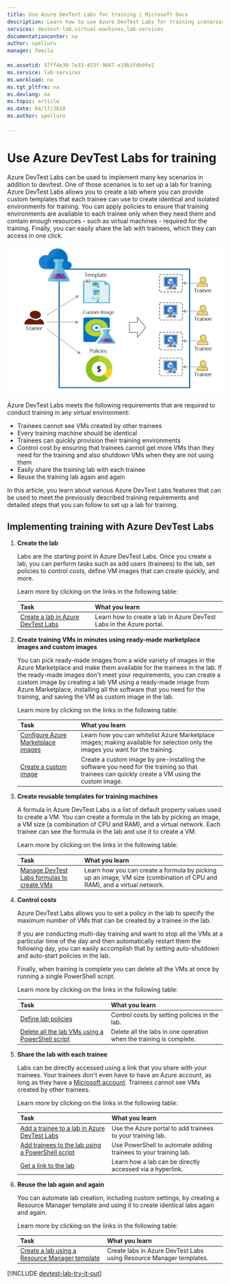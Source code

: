 ```yaml
---
title: Use Azure DevTest Labs for training | Microsoft Docs
description: Learn how to use Azure DevTest Labs for training scenarios.
services: devtest-lab,virtual-machines,lab-services
documentationcenter: na
author: spelluru
manager: femila

ms.assetid: 57ff4e30-7e33-453f-9867-e19b3fdb9fe2
ms.service: lab-services
ms.workload: na
ms.tgt_pltfrm: na
ms.devlang: na
ms.topic: article
ms.date: 04/17/2018
ms.author: spelluru

---
```

# Use Azure DevTest Labs for training
Azure DevTest Labs can be used to implement many key scenarios in addition to dev/test. One of those scenarios is to set up a lab for training. Azure DevTest Labs allows you to create a lab where you can provide custom templates that each trainee can use to create identical and isolated environments for training. You can apply policies to ensure that training environments are available to each trainee only when they need them and contain enough resources - such as virtual machines - required for the training. Finally, you can easily share the lab with trainees, which they can access in one click.

![Use DevTest Labs for training](./media/devtest-lab-training-lab/devtest-lab-training.png)

Azure DevTest Labs meets the following requirements that are required to conduct training in any virtual environment: 

* Trainees cannot see VMs created by other trainees
* Every training machine should be identical
* Trainees can quickly provision their training environments
* Control cost by ensuring that trainees cannot get more VMs than they need for the training and also shutdown VMs when they are not using them
* Easily share the training lab with each trainee
* Reuse the training lab again and again

In this article, you learn about various Azure DevTest Labs features that can be used to meet the previously described training requirements and detailed steps that you can follow to set up a lab for training.  

## Implementing training with Azure DevTest Labs
1. **Create the lab** 
   
    Labs are the starting point in Azure DevTest Labs. Once you create a lab, you can perform tasks such as add users (trainees) to the lab, set policies to control costs, define VM images that can create quickly, and more.   
   
    Learn more by clicking on the links in the following table:
   
   | Task | What you learn |
   | --- | --- |
   | [Create a lab in Azure DevTest Labs](devtest-lab-create-lab.md) |Learn how to create a lab in Azure DevTest Labs in the Azure portal. |
2. **Create training VMs in minutes using ready-made marketplace images and custom images** 
   
    You can pick ready-made images from a wide variety of images in the Azure Marketplace and make them available for the trainees in the lab. If the ready-made images don't meet your requirements, you can create a custom image by creating a lab VM using a ready-made image from Azure Marketplace, installing all the software that you need for the training, and saving the VM as custom image in the lab. 
   
    Learn more by clicking on the links in the following table:
   
   | Task | What you learn |
   | --- | --- |
   | [Configure Azure Marketplace images](devtest-lab-configure-marketplace-images.md) |Learn how you can whitelist Azure Marketplace images; making available for selection only the images you want for the training. |
   | [Create a custom image](devtest-lab-create-template.md) |Create a custom image by pre-installing the software you need for the training so that trainees can quickly create a VM using the custom image. |
3. **Create reusable templates for training machines** 
   
    A formula in Azure DevTest Labs is a list of default property values used to create a VM. You can create a formula in the lab by picking an image, a VM size (a combination of CPU and RAM), and a virtual network. Each trainee can see the formula in the lab and use it to create a VM. 
   
    Learn more by clicking on the links in the following table:
   
   | Task | What you learn |
   | --- | --- |
   | [Manage DevTest Labs formulas to create VMs](devtest-lab-manage-formulas.md) |Learn how you can create a formula by picking up an image, VM size (combination of CPU and RAM), and a virtual network. |
4. **Control costs**
   
    Azure DevTest Labs allows you to set a policy in the lab to specify the maximum number of VMs that can be created by a trainee in the lab. 
   
    If you are conducting multi-day training and want to stop all the VMs at a particular time of the day and then automatically restart them the following day, you can easily accomplish that by setting auto-shutdown and auto-start policies in the lab. 
   
    Finally, when training is complete you can delete all the VMs at once by running a single PowerShell script. 
   
    Learn more by clicking on the links in the following table:
   
   | Task | What you learn |
   | --- | --- |
   | [Define lab policies](devtest-lab-set-lab-policy.md) |Control costs by setting policies in the lab. |
   | [Delete all the lab VMs using a PowerShell script](devtest-lab-faq.md#how-do-i-automate-the-process-of-deleting-all-the-vms-in-my-lab) |Delete all the labs in one operation when the training is complete. |
5. **Share the lab with each trainee**
   
    Labs can be directly accessed using a link that you share with your trainees. Your trainees don't even have to have an Azure account, as long as they have a [Microsoft account](devtest-lab-faq.md#what-is-a-microsoft-account). Trainees cannot see VMs created by other trainees.  
   
    Learn more by clicking on the links in the following table:
   
   | Task | What you learn |
   | --- | --- |
   | [Add a trainee to a lab in Azure DevTest Labs](devtest-lab-add-devtest-user.md) |Use the Azure portal to add trainees to your training lab. |
   | [Add trainees to the lab using a PowerShell script](devtest-lab-add-devtest-user.md#add-an-external-user-to-a-lab-using-powershell) |Use PowerShell to automate adding trainees to your training lab. |
   | [Get a link to the lab](devtest-lab-faq.md#how-do-i-share-a-direct-link-to-my-lab) |Learn how a lab can be directly accessed via a hyperlink. |
6. **Reuse the lab again and again** 
   
    You can automate lab creation, including custom settings, by creating a Resource Manager template and using it to create identical labs again and again. 
   
    Learn more by clicking on the links in the following table:
   
   | Task | What you learn |
   | --- | --- |
   | [Create a lab using a Resource Manager template](devtest-lab-faq.md#how-do-i-create-a-lab-from-a-resource-manager-template) |Create labs in Azure DevTest Labs using Resource Manager templates. |

[!INCLUDE [devtest-lab-try-it-out](../../includes/devtest-lab-try-it-out.md)]

